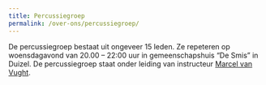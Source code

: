 ```yaml
---
title: Percussiegroep
permalink: /over-ons/percussiegroep/
---
```

De percussiegroep bestaat uit ongeveer 15 leden.
Ze repeteren op woensdagavond van 20.00 – 22:00 uur in gemeenschapshuis “De Smis” in Duizel.
De percussiegroep staat onder leiding van instructeur [Marcel van Vught](/over-ons/percussiegroep/instructeur/).

<!---
TODO: Foto

De foto toont de percussiegroep tijdens het concours van de percussiegroep in 2005.
--->
